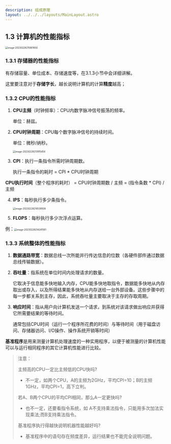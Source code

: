 ```yaml
---
description: 组成原理
layout: ../../../layouts/MainLayout.astro
---
```


## 1.3 计算机的性能指标

<img src="https://images.drshw.tech/images/notes/image-20230228215901650.png" alt="image-20230228215901650" style="zoom:50%;" />

### 1.3.1 存储器的性能指标

有存储容量、单位成本、存储速度等，在3.1.3小节中会详细讲解。

这里要注意对于**存储字长**，越长说明计算机的计算**精度**越高；

### 1.3.2 CPU的性能指标

1. **CPU主频**（时钟频率）：CPU内数字脉冲信号振荡的频率。

   单位：赫兹。

2. **CPU时钟周期**：CPU每个数字脉冲信号的持续时间。

   单位：微秒/纳秒。

   <img src="https://images.drshw.tech/images/notes/image-20230228213915454.png" alt="image-20230228213915454" style="zoom:50%;" /> 

3. **CPI**：执行一条指令所需时钟周期数。

   执行一条指令的耗时 = CPI * CPU时钟周期

**CPU执行时间**（整个程序的耗时） = CPU时钟周期数 / 主频 = (指令条数 * CPI) / 主频

4. **IPS**：每秒执行多少条指令。

   <img src="https://images.drshw.tech/images/notes/image-20230228214539508.png" alt="image-20230228214539508" style="zoom:50%;" /> 

5. **FLOPS**：每秒执行多少次浮点运算。

例：<img src="https://images.drshw.tech/images/notes/image-20230228214241581.png" alt="image-20230228214241581" style="zoom:50%;" />

### 1.3.3 系统整体的性能指标

1. **数据通路带宽**：数据总线一次所能并行传达信息的位数（各硬件部件通过数据总线传输数据）。

2. **吞吐量**：指系统在单位时间内处理请求的数量。

   它取决于信息能多快地输入内存，CPU能多快地取指令，数据能多快地从内存取出或存入，以及所得结果能多快地从内存送给一台外部设备。这些步骤中的每一步都关系到主存，因此，系统吞吐量主要取决于主存的存取周期。

3. **响应时间**：指从用户向计算机发送一个请求，到系统对该请求做出响应并获得它所需要结果的等待时间。

   通常包括CPU时间（运行一个程序所花费的时间）与等待时间（用于磁盘访问、存储器访问、I/O操作、操作系统开销等时间）

**基准程序**是用来测量计算机处理速度的一种实用程序，以便于被测量的计算机性能可以与运行相同程序的其它计算机性能进行比较。

> 注意：
>
> 主频高的CPU一定比主频低的CPU快吗?
>
> + 不一定，如两个CPU，A的主频为2GHz，平均CPI=10；B的主频1GHz，平均CPI=1，高下立判。
>
> 若A、B两个CPU的平均CPI相同，那么A一定更快吗?
>
> + 也不一定，还要看指令系统，如 A不支持乘法指令，只能用多次加法实现乘法;而B支持乘法指令。
>
> 基准程序执行得越快说明机器性能越好吗?
>
> + 基准程序中的语句存在频度差异，运行结果也不能完全说明问题。
